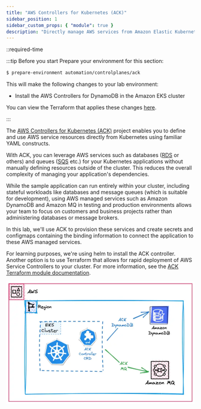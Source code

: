 ```yaml
---
title: "AWS Controllers for Kubernetes (ACK)"
sidebar_position: 1
sidebar_custom_props: { "module": true }
description: "Directly manage AWS services from Amazon Elastic Kubernetes Service with AWS Controllers for Kubernetes."
---
```


::required-time

:::tip Before you start
Prepare your environment for this section:

```bash timeout=300 wait=30
$ prepare-environment automation/controlplanes/ack
```

This will make the following changes to your lab environment:

- Install the AWS Controllers for DynamoDB in the Amazon EKS cluster

You can view the Terraform that applies these changes [here](https://github.com/VAR::MANIFESTS_OWNER/VAR::MANIFESTS_REPOSITORY/tree/VAR::MANIFESTS_REF/manifests/modules/automation/controlplanes/ack/.workshop/terraform).

:::

The [AWS Controllers for Kubernetes (ACK)](https://aws-controllers-k8s.github.io/community/) project enables you to define and use AWS service resources directly from Kubernetes using familiar YAML constructs.

With ACK, you can leverage AWS services such as databases ([RDS](https://aws-controllers-k8s.github.io/community/docs/tutorials/rds-example/) or others) and queues ([SQS](https://aws-controllers-k8s.github.io/community/docs/tutorials/sqs-example/) etc.) for your Kubernetes applications without manually defining resources outside of the cluster. This reduces the overall complexity of managing your application's dependencies.

While the sample application can run entirely within your cluster, including stateful workloads like databases and message queues (which is suitable for development), using AWS managed services such as Amazon DynamoDB and Amazon MQ in testing and production environments allows your team to focus on customers and business projects rather than administering databases or message brokers.

In this lab, we'll use ACK to provision these services and create secrets and configmaps containing the binding information to connect the application to these AWS managed services.

For learning purposes, we're using helm to install the ACK controller. Another option is to use Terraform that allows for rapid deployment of AWS Service Controllers to your cluster. For more information, see the [ACK Terraform module documentation](https://registry.terraform.io/modules/aws-ia/eks-ack-addons/aws/latest#module_dynamodb).

![EKS with DynamoDB](./assets/eks-workshop-ddb.webp)
